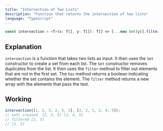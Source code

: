 ```yaml
---
title: "Intersection of Two Lists"
description: "Function that returns the intersection of two lists"
language: "TypeScript"
---
```


```typescript
const intersection = <T>(x: T[], y: T[]): T[] => [...new Set(y)].filter((v) => new Set(x).has(v));
```

## Explanation

`intersection` is a function that takes two lists as input. It then uses the `Set` constructor to create a set from each list. The `Set` constructor removes duplicates from the list. It then uses the `filter` method to filter out elements that are not in the first set. The `has` method returns a boolean indicating whether the set contains the element. The `filter` method returns a new array with the elements that pass the test.

## Working

```ts
intersection([1, 2, 3, 2, 5, 3], [2, 2, 2, 2, 4, 5]);
// sets created  [2, 3, 5] [2, 4, 5]
// filtered [2, 5]
// [2, 5]
```